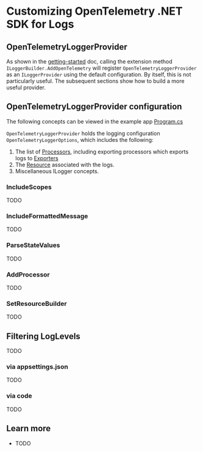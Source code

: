 # Customizing OpenTelemetry .NET SDK for Logs

## OpenTelemetryLoggerProvider

As shown in the [getting-started](../getting-started/README.md) doc,
calling the extension method `ILoggerBuilder.AddOpenTelemetry` will register
`OpenTelemetryLoggerProvider` as an `ILoggerProvider` using the default
configuration. By itself, this is not particularly useful. The subsequent
sections show how to build a more useful provider.

## OpenTelemetryLoggerProvider configuration

The following concepts can be viewed in the example app
[Program.cs](Program.cs)

`OpenTelemetryLoggerProvider` holds the logging configuration
`OpenTelemetryLoggerOptions`, which includes the following:

1. The list of
   [Processors](https://github.com/open-telemetry/opentelemetry-collector/tree/main/processor/README.md),
   including exporting processors which exports logs to
   [Exporters](https://github.com/open-telemetry/opentelemetry-collector/blob/main/exporter/README.md)
2. The
   [Resource](https://github.com/open-telemetry/opentelemetry-specification/blob/main/specification/resource/sdk.md)
   associated with the logs.
3. Miscellaneous ILogger concepts.

### IncludeScopes

TODO

### IncludeFormattedMessage

TODO

### ParseStateValues

TODO

### AddProcessor

TODO

### SetResourceBuilder

TODO

## Filtering LogLevels

TODO

### via appsettings.json

TODO

### via code

TODO

## Learn more

* TODO
